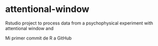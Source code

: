 # attentional-window
Rstudio project to process data from a psychophysical experiment with attentional window and 


Mi primer commit de R a  GitHub

